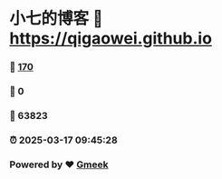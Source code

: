 # 小七的博客 :link: https://qigaowei.github.io 
### :page_facing_up: [170](https://qigaowei.github.io/tag.html) 
### :speech_balloon: 0 
### :hibiscus: 63823 
### :alarm_clock: 2025-03-17 09:45:28 
### Powered by :heart: [Gmeek](https://github.com/Meekdai/Gmeek)
